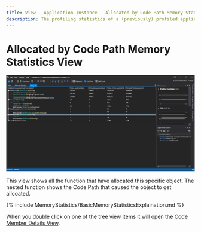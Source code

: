 ```yaml
---
title: View - Application Instance - Allocated by Code Path Memory Statistics View
description: The profiling statistics of a (previously) profiled application.
---
```


# Allocated by Code Path Memory Statistics View
![assets/img/ApplicationInstanceWindow/AllocatedByCodePathMemoryStatsWindow.png](../../../assets/img/ApplicationInstanceWindow/AllocatedByCodePathMemoryStatsWindow.png)

This view shows all the function that have allocated this specific object. The nested function shows the Code Path that caused the object to get allcoated.

{% include MemoryStatistics/BasicMemoryStatisticsExplaination.md %}

When you double click on one of the tree view items it will open the [Code Member Details View](CodeMemberDetailsView).